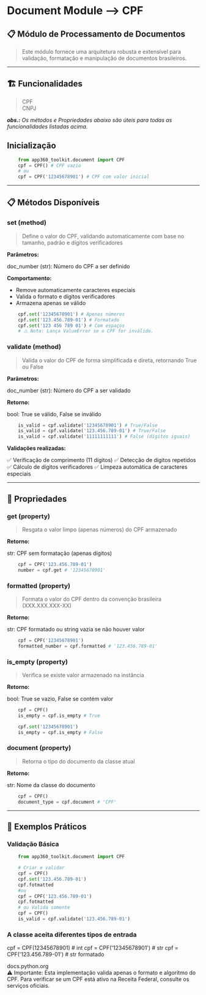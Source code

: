 # Document Module --> CPF

## 📋 Módulo de Processamento de Documentos

> Este módulo fornece uma arquitetura robusta e extensível para validação, formatação e manipulação de documentos brasileiros.

---

## 🏗️ Funcionalidades

> CPF</br>
> CNPJ

_**obs.:** Os métodos e Propriedades abaixo são úteis para todas as funcionalidades listadas acima._

## Inicialização

```python
    from app360_toolkit.document import CPF
    cpf = CPF() # CPF vazio
    # ou
    cpf = CPF('12345678901') # CPF com valor inicial
```

---

## 📋 Métodos Disponíveis

### set (method)

> Define o valor do CPF, validando automaticamente com base no tamanho, padrão e dígitos verificadores

**Parâmetros:**

doc_number (str): Número do CPF a ser definido

**Comportamento:**

- Remove automaticamente caracteres especiais
- Valida o formato e dígitos verificadores
- Armazena apenas se válido

```python
    cpf.set('12345678901') # Apenas números
    cpf.set('123.456.789-01') # Formatado
    cpf.set('123 456 789 01') # Com espaços
    # ⚠️ Nota: Lança ValueError se o CPF for inválido.
```

### validate (method)

> Valida o valor do CPF de forma simplificada e direta, retornando True ou False

**Parâmetros:**

doc_number (str): Número do CPF a ser validado

**Retorno:**

bool: True se válido, False se inválido

```python
    is_valid = cpf.validate('12345678901') # True/False
    is_valid = cpf.validate('123.456.789-01') # True/False
    is_valid = cpf.validate('11111111111') # False (dígitos iguais)
```

**Validações realizadas:**

✅ Verificação de comprimento (11 dígitos)
✅ Detecção de dígitos repetidos
✅ Cálculo de dígitos verificadores
✅ Limpeza automática de caracteres especiais

---

## 🔧 Propriedades

### get (property)

> Resgata o valor limpo (apenas números) do CPF armazenado

**Retorno:**

str: CPF sem formatação (apenas dígitos)

```python
    cpf = CPF('123.456.789-01')
    number = cpf.get # '12345678901'
```

### formatted (property)

> Formata o valor do CPF dentro da convenção brasileira (XXX.XXX.XXX-XX)

**Retorno:**

str: CPF formatado ou string vazia se não houver valor

```python
    cpf = CPF('12345678901')
    formatted_number = cpf.formatted # '123.456.789-01'
```

### is_empty (property)

> Verifica se existe valor armazenado na instância

**Retorno:**

bool: True se vazio, False se contém valor

```python
    cpf = CPF()
    is_empty = cpf.is_empty # True

    cpf.set('12345678901')
    is_empty = cpf.is_empty # False
```

### document (property)

> Retorna o tipo do documento da classe atual

**Retorno:**

str: Nome da classe do documento

```python
    cpf = CPF()
    document_type = cpf.document # 'CPF'
```

---

## 🎯 Exemplos Práticos

### Validação Básica

```python
    from app360_toolkit.document import CPF

    # Criar e validar
    cpf = CPF()
    cpf.set('123.456.789-01')
    cpf.fotmatted
    #ou
    cpf = CPF('123.456.789-01')
    cpf.fotmatted
    # ou Valida somente
    cpf = CPF()
    is_valid = cpf.validate('123.456.789-01')
```

### A classe aceita diferentes tipos de entrada

cpf = CPF(12345678901) # int
cpf = CPF('12345678901') # str
cpf = CPF('123.456.789-01') # str formatado

docs.python.org</br>
⚠️ Importante: Esta implementação valida apenas o formato e algoritmo do CPF. Para verificar se um CPF está ativo na Receita Federal, consulte os serviços oficiais.

